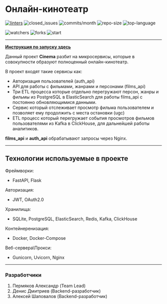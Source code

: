 # Онлайн-кинотеатр

[![linters](https://github.com/AlexanderPRM/Async_API/actions/workflows/linters.yml/badge.svg)](https://github.com/AlexanderPRM/Async_API/actions/workflows/linters.yml)
![closed_issues](https://img.shields.io/github/issues-closed/AlexanderPRM/Cinema)
![commits/month](https://img.shields.io/github/commit-activity/m/AlexanderPRM/Cinema)
![repo-size](https://img.shields.io/github/repo-size/AlexanderPRM/Cinema)
![top-language](https://img.shields.io/github/languages/top/AlexanderPRM/Cinema)

![watchers](https://img.shields.io/github/watchers/AlexanderPRM/Cinema?style=social)
![forks](https://img.shields.io/github/forks/AlexanderPRM/Cinema?style=social)
![start](https://img.shields.io/github/stars/AlexanderPRM/Cinema?style=social)

---

[**Инструкция по запуску здесь**](https://github.com/AlexanderPRM/Cinema/blob/main/start_instruction.md)

Данный проект **Cinema** разбит на микросервисы, которые в совокупности
образуют полноценный онлайн-кинотеатр.

В проект входят такие сервисы как:

- Авторизация пользователей (auth_api)
- API для работы с фильмами, жанрами и персонами (films_api)
- Три ETL процесса которые отдельно перегружают персон, жанры и фильмы
из PostgreSQL в ElasticSearch для работы films_api с постоянно обновляющимися данными.
- Сервис который отслеживает просмотр фильма пользователем и позволяет
ему продолжить с места остановки (ugc)
- ETL процесс который перегружает события просмотров фильмов пользователями из Kafka в ClickHouse, для дальнейшей работы аналитиков.

**films_api** и **auth_api** обрабатывают запросы через Nginx.

---
## Технологии используемые в проекте

Фреймворки:

- FastAPI, Flask

Авторизация:

- JWT, OAuth2.0

Хранилища:

- SQLite, PostgreSQL, ElasticSearch, Redis, Kafka, ClickHouse

Контейнеренизация:

- Docker, Docker-Compose

Веб-сервера\Прокси:

- Gunicorn, Uvicorn, Nginx

---
### Разработчики

1. Пермяков Александр (Team Lead)
1. Денис Дмитриев (Backend-разработчик)
1. Алексей Шаповалов (Backend-разработчик)
